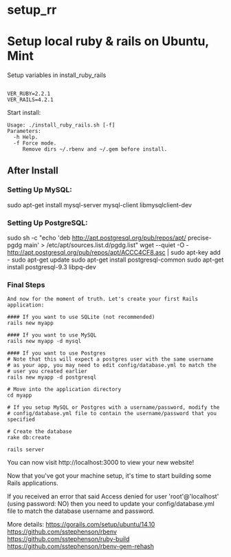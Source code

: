 # setup_rr

# Setup local ruby &amp; rails on Ubuntu, Mint
Setup variables in install_ruby_rails
```

VER_RUBY=2.2.1
VER_RAILS=4.2.1

```
Start install:
```
Usage: ./install_ruby_rails.sh [-f]
Parameters:
  -h Help.
  -f Force mode.
     Remove dirs ~/.rbenv and ~/.gem before install.
```

## After Install

### Setting Up MySQL:
sudo apt-get install mysql-server mysql-client libmysqlclient-dev

### Setting Up PostgreSQL:
sudo sh -c "echo 'deb http://apt.postgresql.org/pub/repos/apt/ precise-pgdg main' > /etc/apt/sources.list.d/pgdg.list"
wget --quiet -O - http://apt.postgresql.org/pub/repos/apt/ACCC4CF8.asc | sudo apt-key add -
sudo apt-get update
sudo apt-get install postgresql-common
sudo apt-get install postgresql-9.3 libpq-dev

### Final Steps
```
And now for the moment of truth. Let's create your first Rails application:

#### If you want to use SQLite (not recommended)
rails new myapp

#### If you want to use MySQL
rails new myapp -d mysql

#### If you want to use Postgres
# Note that this will expect a postgres user with the same username
# as your app, you may need to edit config/database.yml to match the
# user you created earlier
rails new myapp -d postgresql

# Move into the application directory
cd myapp

# If you setup MySQL or Postgres with a username/password, modify the
# config/database.yml file to contain the username/password that you specified

# Create the database
rake db:create

rails server

```
You can now visit http://localhost:3000 to view your new website!

Now that you've got your machine setup, it's time to start building some Rails applications.

If you received an error that said Access denied for user 'root'@'localhost' (using password: NO) then you need to update your config/database.yml file to match the database username and password.


More details:
  https://gorails.com/setup/ubuntu/14.10
  https://github.com/sstephenson/rbenv
  https://github.com/sstephenson/ruby-build
  https://github.com/sstephenson/rbenv-gem-rehash
